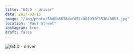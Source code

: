 ```yaml
---
title: "64.0 - driver"
date: 2017-03-15
image: "/img/photo/50d8b8638daf051c88109f63530a885f.jpg"
location: "Paul Street"
instagram: true
draft: false
---
```


![64.0 - driver](/img/photo/50d8b8638daf051c88109f63530a885f.jpg)
